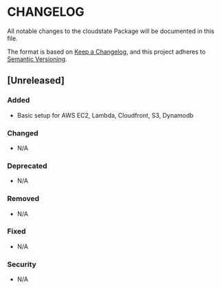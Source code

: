 # CHANGELOG

All notable changes to the cloudstate Package will be documented in this file.

The format is based on [Keep a Changelog](https://keepachangelog.com/en/1.0.0/),
and this project adheres to [Semantic Versioning](https://semver.org/spec/v2.0.0.html).

## [Unreleased]

### Added
- Basic setup for AWS EC2, Lambda, Cloudfront, S3, Dynamodb

### Changed
- N/A

### Deprecated
- N/A

### Removed
- N/A

### Fixed
- N/A

### Security
- N/A


<!-- You can add more versions as your project grows -->
